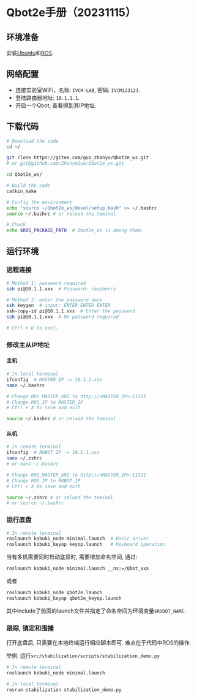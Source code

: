 # Qbot2e手册（20231115）
## 环境准备
安装[Ubuntu](https://blog.csdn.net/FRIGIDWINTER/article/details/122888036)和[ROS](http://wiki.ros.org/cn/ROS/Installation).

## 网络配置
- 连接实验室WiFi，名称: `IVCM-LAB`, 密码: `IVCM123123`.
- 登陆路由器地址: `10.1.1.1`.
- 开启一个Qbot, 查看得到其IP地址.

## 下载代码
```bash
# Download the code
cd ~/

git clone https://gitee.com/guo_zhanyu/Qbot2e_ws.git
# or git@github.com:ZhanyuGuo/Qbot2e_ws.git

cd Qbot2e_ws/

# Build the code
catkin_make

# Config the environment
echo "source ~/Qbot2e_ws/devel/setup.bash" >> ~/.bashrc
source ~/.bashrc # or reload the teminal

# Check
echo $ROS_PACKAGE_PATH  # Qbot2e_ws is among them.
```

## 运行环境
### 远程连接
```bash
# Method 1: password required
ssh pi@10.1.1.xxx  # Password: raspberry

# Method 2: enter the password once
ssh keygen  # input: ENTER ENTER ENTER
ssh-copy-id pi@10.1.1.xxx  # Enter the password
ssh pi@10.1.1.xxx  # No password required

# Ctrl + D to exit.
```

### 修改主从IP地址
#### 主机
```bash
# In local terminal
ifconfig  # MASTER_IP := 10.1.1.xxx
nano ~/.bashrc

# Change ROS_MASTER_URI to http://<MASTER_IP>:11311
# Change ROS_IP to MASTER_IP
# Ctrl + X to save and exit

source ~/.bashrc # or reload the teminal
```

#### 从机
```bash
# In remote terminal
ifconfig  # ROBOT_IP := 10.1.1.xxx
nano ~/.zshrc
# or nano ~/.bashrc

# Change ROS_MASTER_URI to http://<MASTER_IP>:11311
# Change ROS_IP to ROBOT_IP
# Ctrl + X to save and exit

source ~/.zshrc # or reload the teminal
# or source ~/.bashrc
```

### 运行底盘
```bash
# In remote terminal
roslaunch kobuki_node minimal.launch  # Basic driver
roslaunch kobuki_keyop keyop.launch   # Keyboard operation
```

当有多机需要同时启动底盘时, 需要增加命名空间, 通过:
```bash
roslaunch kobuki_node minimal.launch __ns:=/Qbot_xxx
```
或者
```bash
roslaunch kobuki_node qbot2e.launch
roslaunch kobuki_keyop qbot2e_keyop.launch
```
其中include了前面的launch文件并指定了命名空间为环境变量`$ROBOT_NAME`.

### 跟踪, 镇定和围捕
打开底盘后, 只需要在本地终端运行相应脚本即可. 难点在于代码中ROS的操作.

举例: 运行`src/stabilization/scripts/stabilization_demo.py`

```bash
# In remote terminal
roslaunch kobuki_node minimal.launch

# In local terminal
rosrun stabilization stabilization_demo.py
```
